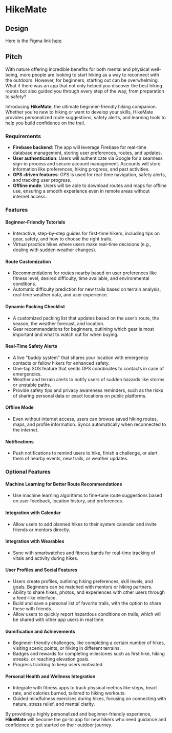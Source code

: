 # HikeMate
## Design
Here is the Figma link [here](https://www.figma.com/design/EOM0DPxmM1FzGwxFeoItsE/Untitled?node-id=0-1&m=dev)

## Pitch

With nature offering incredible benefits for both mental and physical well-being, more people are looking to start hiking as a way to reconnect with the outdoors. However, for beginners, starting out can be overwhelming. What if there was an app that not only helped you discover the best hiking routes but also guided you through every step of the way, from preparation to safety? 

Introducing **HikeMate**, the ultimate beginner-friendly hiking companion. Whether you're new to hiking or want to develop your skills, HikeMate provides personalized route suggestions, safety alerts, and learning tools to help you build confidence on the trail.

### Requirements

- **Firebase backend**: The app will leverage Firebase for real-time database management, storing user preferences, routes, and updates.
- **User authentication**: Users will authenticate via Google for a seamless sign-in process and secure account management. Accounts will store information like preferences, hiking progress, and past activities.
- **GPS-driven features**: GPS is used for real-time navigation, safety alerts, and tracking user progress.
- **Offline mode**: Users will be able to download routes and maps for offline use, ensuring a smooth experience even in remote areas without internet access.

### Features

#### Beginner-Friendly Tutorials
- Interactive, step-by-step guides for first-time hikers, including tips on gear, safety, and how to choose the right trails.
- Virtual practice hikes where users make real-time decisions (e.g., dealing with sudden weather changes).

#### Route Customization
- Recommendations for routes nearby based on user preferences like fitness level, desired difficulty, time available, and environmental conditions.
- Automatic difficulty prediction for new trails based on terrain analysis, real-time weather data, and user experience.

#### Dynamic Packing Checklist
- A customized packing list that updates based on the user’s route, the season, the weather forecast, and location.
- Gear recommendations for beginners, outlining which gear is most important and what to watch out for when buying.

#### Real-Time Safety Alerts
- A live "buddy system" that shares your location with emergency contacts or fellow hikers for enhanced safety.
- One-tap SOS feature that sends GPS coordinates to contacts in case of emergencies.
- Weather and terrain alerts to notify users of sudden hazards like storms or unstable paths.
- Provide safety tips and privacy awareness reminders, such as the risks of sharing personal data or exact locations on public platforms.

#### Offline Mode
- Even without internet access, users can browse saved hiking routes, maps, and profile information. Syncs automatically when reconnected to the internet.

#### Notifications
- Push notifications to remind users to hike, finish a challenge, or alert them of nearby events, new trails, or weather updates.

### Optional Features

#### Machine Learning for Better Route Recommendations
- Use machine learning algorithms to fine-tune route suggestions based on user feedback, location history, and preferences.

#### Integration with Calendar
- Allow users to add planned hikes to their system calendar and invite friends or mentors directly.

#### Integration with Wearables
- Sync with smartwatches and fitness bands for real-time tracking of vitals and activity during hikes.

#### User Profiles and Social Features
- Users create profiles, outlining hiking preferences, skill levels, and goals. Beginners can be matched with mentors or hiking partners.
- Ability to share hikes, photos, and experiences with other users through a feed-like interface.
- Build and save a personal list of favorite trails, with the option to share these with friends.
- Allow users to quickly report hazardous conditions on trails, which will be shared with other app users in real time.

#### Gamification and Achievements
- Beginner-friendly challenges, like completing a certain number of hikes, visiting scenic points, or hiking in different terrains.
- Badges and rewards for completing milestones such as first hike, hiking streaks, or reaching elevation goals.
- Progress tracking to keep users motivated.

#### Personal Health and Wellness Integration
- Integrate with fitness apps to track physical metrics like steps, heart rate, and calories burned, tailored to hiking workouts.
- Guided mindfulness exercises during hikes, focusing on connecting with nature, stress relief, and mental clarity.

By providing a highly personalized and beginner-friendly experience, **HikeMate** will become the go-to app for new hikers who need guidance and confidence to get started on their outdoor journey.
